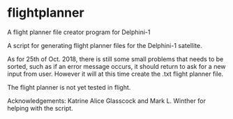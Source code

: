 # flightplanner
A flight planner file creator program for Delphini-1

A script for generating flight planner files for the Delphini-1 satellite.

As for 25th of Oct. 2018, there is still some small problems that needs to be
sorted, such as if an error message occurs, it should return to ask for a new
input from user. However it will at this time create the .txt flight planner file.

The flight planner is not yet tested in flight.

Acknowledgements: Katrine Alice Glasscock and Mark L. Winther for helping with the script.
